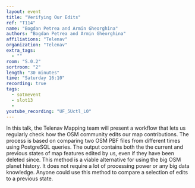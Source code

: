 ```yaml
---
layout: event
title: "Verifying Our Edits"
ref: "T114"
name: "Bogdan Petrea and Armin Gheorghina"
authors: "Bogdan Petrea and Armin Gheorghina"
affiliations: "Telenav"
organization: "Telenav"
extra_tags:
  - ""
room: "S.0.2"
sortroom: "2"
length: "30 minutes"
time: "Saturday 16:10"
recording: true
tags:
  - sotmevent
  - slot13
  - 
youtube_recording: "UF_5Uctl_L0"
---
```

In this talk, the Telenav Mapping team will present a workflow that lets us regularly check how the OSM community edits our map contributions. The process is based on comparing two OSM PBF files from different times using PostgreSQL queries. The output contains both the the current and previous states of map features edited by us, even if they have been deleted since. This method is a viable alternative for using the big OSM planet history. It does not require a lot of processing power or any big data knowledge. Anyone could use this method to compare a selection of edits to a previous state.